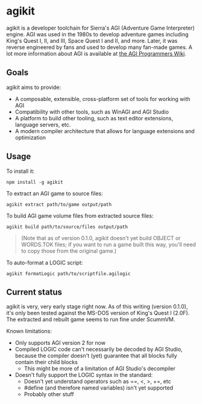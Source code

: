 # agikit

agikit is a developer toolchain for Sierra's AGI (Adventure Game Interpreter) engine.  AGI was used
in the 1980s to develop adventure games including King's Quest I, II, and III, Space Quest I and II,
and more.  Later, it was reverse engineered by fans and used to develop many fan-made games.
A lot more information about AGI is available at
[the AGI Programmers Wiki](http://agiwiki.sierrahelp.com).

## Goals

agikit aims to provide:

* A composable, extensible, cross-platform set of tools for working with AGI
* Compatibility with other tools, such as WinAGI and AGI Studio
* A platform to build other tooling, such as text editor extensions, language servers, etc.
* A modern compiler architecture that allows for language extensions and optimization

## Usage

To install it:

`npm install -g agikit`

To extract an AGI game to source files:

`agikit extract path/to/game output/path`

To build AGI game volume files from extracted source files:

`agikit build path/to/source/files output/path`

> (Note that as of version 0.1.0, agikit doesn't yet build OBJECT or WORDS.TOK files; if you want to
> run a game built this way, you'll need to copy those from the original game.)

To auto-format a LOGIC script:

`agikit formatLogic path/to/scriptfile.agilogic`

## Current status

agikit is very, very early stage right now.  As of this writing (version 0.1.0), it's only been
tested against the MS-DOS version of King's Quest I (2.0F).  The extracted and rebuilt game seems to run fine under ScummVM.

Known limitations:

* Only supports AGI version 2 for now
* Compiled LOGIC code can't necessarily be decoded by AGI Studio, because the compiler doesn't (yet) guarantee that all blocks fully contain their child blocks
  * This might be more of a limitation of AGI Studio's decompiler
* Doesn't fully support the LOGIC syntax in the standard:
  * Doesn't yet understand operators such as ==, <, >, +=, etc
  * #define (and therefore named variables) isn't yet supported
  * Probably other stuff
